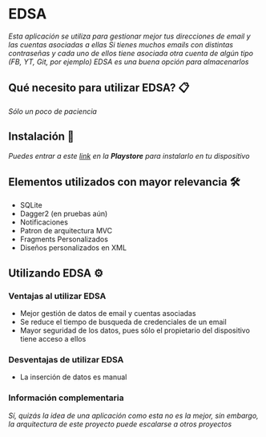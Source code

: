 # EDSA

_Esta aplicación se utiliza para gestionar mejor tus direcciones de email y las cuentas asociadas a ellas_
_Si tienes muchos emails con distintas contraseñas y cada uno de ellos tiene asociada otra cuenta de algún tipo (FB, YT, Git, por ejemplo)
EDSA es una buena opción para almacenarlos_

## Qué necesito para utilizar EDSA? 📋
_Sólo un poco de paciencia_

## Instalación 🔧
_Puedes entrar a este [link](https://play.google.com/store/apps/details?id=com.jaax.edsa) en la **Playstore** para instalarlo en tu dispositivo_

## Elementos utilizados con mayor relevancia 🛠️
* SQLite
* Dagger2 (en pruebas aún)
* Notificaciones
* Patron de arquitectura MVC
* Fragments Personalizados
* Diseños personalizados en XML

## Utilizando EDSA ⚙

### Ventajas al utilizar EDSA
* Mejor gestión de datos de email y cuentas asociadas
* Se reduce el tiempo de busqueda de credenciales de un email
* Mayor seguridad de los datos, pues sólo el propietario del dispositivo tiene acceso a ellos

### Desventajas de utilizar EDSA
* La inserción de datos es manual

### Información complementaria
_Sí, quizás la idea de una aplicación como esta no es la mejor, sin embargo, la arquitectura de este proyecto puede escalarse a otros proyectos_
